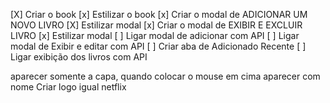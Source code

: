 [X] Criar o book
[x] Estilizar o book
[x] Criar o modal de ADICIONAR UM NOVO LIVRO
[X] Estilizar modal
[x] Criar o modal de EXIBIR E EXCLUIR LIVRO
[x] Estilizar modal
[ ] Ligar modal de adicionar com API
[ ] Ligar modal de Exibir e editar com API
[ ] Criar aba de Adicionado Recente
[ ] Ligar exibição dos livros com API

aparecer somente a capa, quando colocar o mouse em cima aparecer com nome
Criar logo igual netflix
